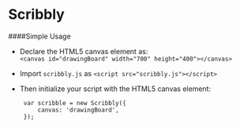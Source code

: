 # Scribbly
####Simple Usage  

 - Declare the HTML5 canvas element as:  
 `<canvas id="drawingBoard" width="700" height="400"></canvas>`
    
 - Import `scribbly.js` as `<script src="scribbly.js"></script>`  

 - Then initialize your script with the HTML5 canvas element:
    
        var scribble = new Scribbly({     
            canvas: 'drawingBoard',
        });